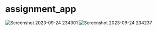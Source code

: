 # assignment_app

![Screenshot 2023-09-24 234301](https://github.com/dev-ruman/ostad_assignments/assets/90115551/15fbdece-fee3-4308-8439-c6ce787e2ab1)
![Screenshot 2023-09-24 234237](https://github.com/dev-ruman/ostad_assignments/assets/90115551/fa103234-5e9a-4f25-b5ab-d195464e888a)
